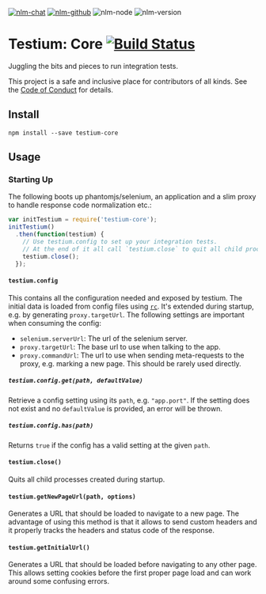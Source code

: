 [![nlm-chat](https://img.shields.io/badge/chat-http%3A%2F%2Fsignup.testiumjs.com%2F-F4D03F?logo=chat&logoColor=white)](http://signup.testiumjs.com/)
[![nlm-github](https://img.shields.io/badge/github-testiumjs%2Ftestium--core%2Fissues-F4D03F?logo=github&logoColor=white)](https://github.com/testiumjs/testium-core/issues)
![nlm-node](https://img.shields.io/badge/node-%3E%3D10.13-blue?logo=node.js&logoColor=white)
![nlm-version](https://img.shields.io/badge/version-3.1.0-blue?logo=version&logoColor=white)
# Testium: Core [![Build Status](https://travis-ci.org/testiumjs/testium-core.svg?branch=main)](https://travis-ci.org/testiumjs/testium-core)

Juggling the bits and pieces to run integration tests.

This project is a safe and inclusive place
for contributors of all kinds.
See the [Code of Conduct](CODE_OF_CONDUCT.md)
for details.

## Install

```
npm install --save testium-core
```

## Usage

### Starting Up

The following boots up phantomjs/selenium, an application
and a slim proxy to handle response code normalization etc.:

```js
var initTestium = require('testium-core');
initTestium()
  .then(function(testium) {
    // Use testium.config to set up your integration tests.
    // At the end of it all call `testium.close` to quit all child processes.
    testium.close();
  });
```


#### `testium.config`

This contains all the configuration needed and exposed by testium.
The initial data is loaded from config files using [`rc`](https://www.npmjs.com/package/rc).
It's extended during startup, e.g. by generating `proxy.targetUrl`.
The following settings are important when consuming the config:

* `selenium.serverUrl`: The url of the selenium server.
* `proxy.targetUrl`: The base url to use when talking to the app.
* `proxy.commandUrl`: The url to use when sending meta-requests to the proxy,
  e.g. marking a new page. This should be rarely used directly.


##### `testium.config.get(path, defaultValue)`

Retrieve a config setting using its `path`, e.g. `"app.port"`.
If the setting does not exist and no `defaultValue` is provided,
an error will be thrown.


##### `testium.config.has(path)`

Returns `true` if the config has a valid setting at the given `path`.


#### `testium.close()`

Quits all child processes created during startup.


#### `testium.getNewPageUrl(path, options)`

Generates a URL that should be loaded to navigate to a new page.
The advantage of using this method is that it allows to send custom headers
and it properly tracks the headers and status code of the response.


#### `testium.getInitialUrl()`

Generates a URL that should be loaded before navigating to any other page.
This allows setting cookies before the first proper page load
and can work around some confusing errors.
